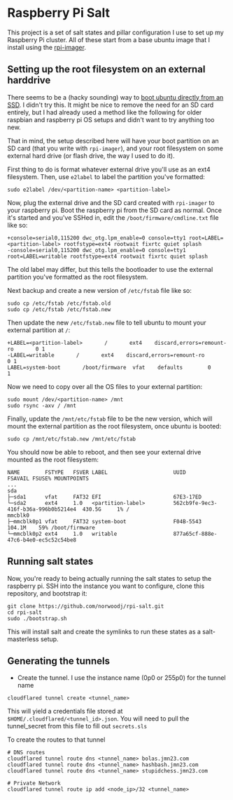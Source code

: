 Raspberry Pi Salt
=================
This project is a set of salt states and pillar configuration I use to set up my Raspberry
Pi cluster. All of these start from a base ubuntu image that I install using
the [rpi-imager](https://ubuntu.com/blog/how-to-install-ubuntu-with-the-new-raspberry-pi-imager).

## Setting up the root filesystem on an external harddrive
There seems to be a (hacky sounding) way to [boot ubuntu directly from an SSD](https://www.blackmoreops.com/2023/05/19/boot-ubuntu-server-22-04-lts-from-usb-ssd-on-raspberry-pi-4/).
I didn't try this. It might be nice to remove the need for an SD card entirely, but
I had already used a method like the following for older raspbian and raspberry pi OS
setups and didn't want to try anything too new.

That in mind, the setup described here will have your boot partition on an SD card
(that you write with `rpi-imager`), and your root filesystem on some external hard
drive (or flash drive, the way I used to do it).

First thing to do is format whatever external drive you'll use as an ext4 filesystem.
Then, use `e2label` to label the partition you've formatted:
```
sudo e2label /dev/<partition-name> <partition-label>
```

Now, plug the external drive and the SD card created with `rpi-imager` to your
raspberry pi. Boot the raspberry pi from the SD card as normal. Once it's started and you've
SSHed in, edit the `/boot/firmware/cmdline.txt` file like so:
```
+console=serial0,115200 dwc_otg.lpm_enable=0 console=tty1 root=LABEL=<partition-label> rootfstype=ext4 rootwait fixrtc quiet splash
-console=serial0,115200 dwc_otg.lpm_enable=0 console=tty1 root=LABEL=writable rootfstype=ext4 rootwait fixrtc quiet splash
```

The old label may differ, but this tells the bootloader to use the external
partition you've formatted as the root filesystem.

Next backup and create a new version of `/etc/fstab` file like so:
```
sudo cp /etc/fstab /etc/fstab.old
sudo cp /etc/fstab /etc/fstab.new
```

Then update the new `/etc/fstab.new` file to tell ubuntu to mount your external
partition at `/`:
```
+LABEL=<partition-label>       /       ext4    discard,errors=remount-ro       0 1
-LABEL=writable       /       ext4    discard,errors=remount-ro       0 1
LABEL=system-boot       /boot/firmware  vfat    defaults        0       1
```

Now we need to copy over all the OS files to your external partition:
```
sudo mount /dev/<partition-name> /mnt
sudo rsync -axv / /mnt
```

Finally, update the `/mnt/etc/fstab` file to be the new version, which will mount
the external partition as the root filesystem, once ubuntu is booted:
```
sudo cp /mnt/etc/fstab.new /mnt/etc/fstab
```

You should now be able to reboot, and then see your external drive mounted as the
root filesystem:
```
NAME        FSTYPE   FSVER LABEL                     UUID                                 FSAVAIL FSUSE% MOUNTPOINTS
...
sda                                                                                                      
├─sda1      vfat     FAT32 EFI                       67E3-17ED                                           
└─sda2      ext4     1.0   <partition-label>         562cb9fe-9ec3-416f-b36a-996b0b5214e4  430.5G     1% /
mmcblk0                                                                                                  
├─mmcblk0p1 vfat     FAT32 system-boot               F04B-5543                             104.1M    59% /boot/firmware
└─mmcblk0p2 ext4     1.0   writable                  877a65cf-888e-47c6-b4e0-ec5c52c54be8
```

## Running salt states
Now, you're ready to being actually running the salt states to setup the raspberry
pi. SSH into the instance you want to configure, clone this repository, and
bootstrap it:
```
git clone https://github.com/norwoodj/rpi-salt.git
cd rpi-salt
sudo ./bootstrap.sh
```

This will install salt and create the symlinks to run these states as a salt-masterless
setup.

## Generating the tunnels
* Create the tunnel. I use the instance name (0p0 or 255p0) for the tunnel name
```
cloudflared tunnel create <tunnel_name>
```

This will yield a credentials file stored at `$HOME/.cloudflared/<tunnel_id>.json`.
You will need to pull the tunnel_secret from this file to fill out `secrets.sls`

To create the routes to that tunnel
```
# DNS routes
cloudflared tunnel route dns <tunnel_name> bolas.jmn23.com
cloudflared tunnel route dns <tunnel_name> hashbash.jmn23.com
cloudflared tunnel route dns <tunnel_name> stupidchess.jmn23.com

# Private Network
cloudflared tunnel route ip add <node_ip>/32 <tunnel_name>
```
